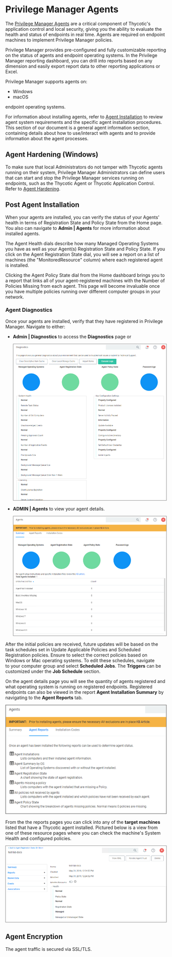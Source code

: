 [title]: # (Agents)
[tags]: # (endpoints)
[priority]: # (1900)
# Privilege Manager Agents

The [Privilege Manager Agents](../install/agents/index.md) are a critical component of Thycotic's application control and local security, giving you the ability to evaluate the health and status of endpoints in real time. Agents are required on endpoint machines to implement Privilege Manager policies.

Privilege Manager provides pre-configured and fully customizable reporting on the status of agents and endpoint operating systems. In the Privilege Manager reporting dashboard, you can drill into reports based on any dimension and easily export report data to other reporting applications or Excel.

Privilege Manager supports agents on:

* Windows
* macOS
<!-- * Unix/Linux -->

endpoint operating systems.

For information about installing agents, refer to [Agent Installation](../install/agents/index.md) to review agent system requirements and the specific agent installation procedures. This section of our document is a general agent information section, containing details about how to use/interact with agents and to provide information about the agent processes.

## Agent Hardening (Windows)

To make sure that local Administrators do not tamper with Thycotic agents running on their system, Privilege Manager Administrators can define users that can start and stop the Privilege Manager services running on endpoints, such as the Thycotic Agent or Thycotic Application Control. Refer to [Agent Hardening](win/agent-hardening.md).

## Post Agent Installation

When your agents are installed, you can verify the status of your Agents' health in terms of Registration State and Policy State from the Home page. You also can navigate to __Admin | Agents__ for more information about installed agents.

The Agent Health dials describe how many Managed Operating Systems you have as well as your Agent(s) Registration State and Policy State. If you click on the Agent Registration State dial, you will see a report on a list of machines (the "MonitoredResource" column) where each registered agent is installed.

Clicking the Agent Policy State dial from the Home dashboard brings you to a report that links all of your agent-registered machines with the Number of Policies Missing from each agent. This page will become invaluable once you have multiple policies running over different computer groups in your network.

### Agent Diagnostics

Once your agents are installed, verify that they have registered in Privilege Manager. Navigate to either:

* __Admin | Diagnostics__ to access the __Diagnostics__ page or

  ![Diagnostics Overview](images/diag-overview.png "Diagnostics Overview")
* __ADMIN | Agents__ to view your agent details.

  ![Diagnostics Overview](images/agents-overview.png "Agents Overview")

After the initial policies are received, future updates will be based on the task schedules set in Update Applicable Policies and Scheduled Registration policies. Ensure to select the correct policies based on Windows or Mac operating systems. To edit these schedules, navigate to your computer group and select __Scheduled Jobs__. The __Triggers__ can be customized under the __Job Schedule__ section.  
  
On the agent details page you will see the quantity of agents registered and what operating system is running on registered endpoints. Registered endpoints can also be viewed in the report __Agent Installation Summary__ by navigating to the __Agent Reports__ tab.  
  
![Reports page](images/reports-page.png)

From the the reports pages you can click into any of the __target machines__ listed that have a Thycotic agent installed. Pictured below is a view from one of these resource pages where you can check the machine's System Health and configured policies.

![Resource Explorer](images/resource-explorer.png)

## Agent Encryption

The agent traffic is secured via SSL/TLS.

<!-- Post 10.7.1 release create a general agent section in the TOC to cover more general information and conceptual write-up. Remove this heading here and create more contents in that new agent section. -->